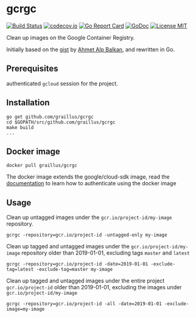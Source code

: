 gcrgc
=====

[![Build Status](https://travis-ci.org/graillus/gcrgc.svg?branch=master)](https://travis-ci.org/graillus/gcrgc)
[![codecov.io](http://codecov.io/github/graillus/gcrgc/coverage.svg?branch=master)](http://codecov.io/github/graillus/gcrgc?branch=master)
[![Go Report Card](https://goreportcard.com/badge/github.com/graillus/gcrgc)](https://goreportcard.com/report/github.com/graillus/gcrgc)
[![GoDoc](https://godoc.org/github.com/graillus/gcrgc?status.svg)](https://godoc.org/github.com/graillus/gcrgc/cmd/gcrgc)
[![License MIT](https://img.shields.io/github/license/graillus/gcrgc.svg)](https://github.com/graillus/gcrgc/blob/master/LICENSE)

Clean up images on the Google Container Registry.

Initially based on the [gist](https://gist.github.com/ahmetb/7ce6d741bd5baa194a3fac6b1fec8bb7) by [Ahmet Alp Balkan](https://gist.github.com/ahmetb), and rewritten in Go.

## Prerequisites
authenticated `gcloud` session for the project.

## Installation

```
go get github.com/graillus/gcrgc
cd $GOPATH/src/github.com/graillus/gcrgc
make build
...
```

## Docker image

```
docker pull graillus/gcrgc
```

The docker image extends the google/cloud-sdk image, read the [documentation](https://hub.docker.com/r/google/cloud-sdk/) to learn how to authenticate using the docker image

## Usage

Clean up untagged images under the `gcr.io/project-id/my-image` repository.
```
gcrgc -repository=gcr.io/project-id -untagged-only my-image
```

Clean up tagged and untagged images under the `gcr.io/project-id/my-image` repository older than 2019-01-01, excluding tags `master` and `latest`
```
gcrgc -repository=gcr.io/project-id -date=2019-01-01 -exclude-tag=latest -exclude-tag=master my-image
```

Clean up tagged and untagged images under the entire project `gcr.io/project-id` older than 2019-01-01, excluding the images under `gcr.io/project-id/my-image`
```
gcrgc -repository=gcr.io/project-id -all -date=2019-01-01 -exclude-image=my-image
```
